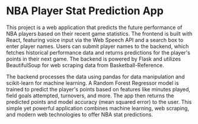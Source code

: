 # NBA Player Stat Prediction App
This project is a web application that predicts the future performance of NBA players based on their recent game statistics. The frontend is built with React, featuring voice input via the Web Speech API and a search box to enter player names. Users can submit player names to the backend, which fetches historical performance data and returns predictions for the player's points in their next game. The backend is powered by Flask and utilizes BeautifulSoup for web scraping data from Basketball-Reference.

The backend processes the data using pandas for data manipulation and scikit-learn for machine learning. A Random Forest Regressor model is trained to predict the player's points based on features like minutes played, field goals attempted, turnovers, and more. The app then returns the predicted points and model accuracy (mean squared error) to the user. This simple yet powerful application combines machine learning, web scraping, and modern web technologies to offer NBA stat predictions.
